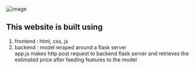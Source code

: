 ![image](https://github.com/user-attachments/assets/0f7b30a5-c0ef-49b4-b1c9-bc6f23d70603)
## This website is built using
1) frontend : html, css, js
2) backend : model wraped around a flask server                                                                                                                                                                 
app.js makes http post request to backend flask server and retrieves the estimated price after feeding features to the model
